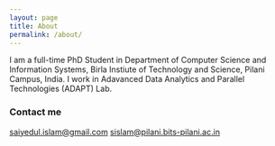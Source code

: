 ```yaml
---
layout: page
title: About
permalink: /about/
---
```


I am a full-time PhD Student in Department of Computer Science and Information Systems, Birla Instiute of Technology and Science, Pilani Campus, India. I work in Adavanced Data Analytics and Parallel Technologies (ADAPT) Lab.


### Contact me

[saiyedul.islam@gmail.com](mailto:saiyedul.islam@gmail.com)
[sislam@pilani.bits-pilani.ac.in](mailto:sislam@pilani.bits-pilani.ac.in)
